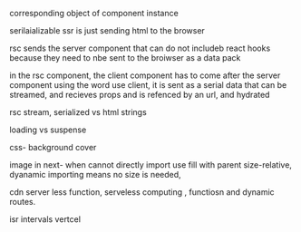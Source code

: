corresponding object of component instance

serilaializable
ssr is just sending html to the browser

rsc sends the server component that can do not includeb react hooks because they need to nbe sent to the broiwser as a data pack

in the rsc component, the client component has to come after the server component using the word use client, it is sent as a serial data that can be streamed, and recieves props and is refenced by an url, and hydrated

rsc stream, serialized vs html strings

loading vs suspense

css- background cover

image in next- when cannot directly import use fill with parent size-relative, dyanamic importing means no size is needed,

cdn server less function, serveless computing , functiosn and dynamic routes.

isr intervals vertcel
